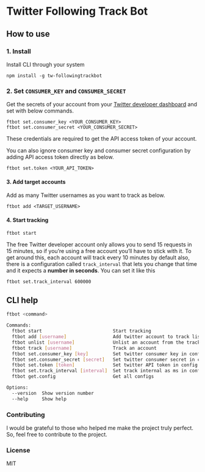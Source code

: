 # Twitter Following Track Bot

## How to use
### 1. Install
Install CLI through your system
``` 
npm install -g tw-followingtrackbot
```
### 2. Set `CONSUMER_KEY` and `CONSUMER_SECRET` 
Get the secrets of your account from your [Twitter developer dashboard](https://developer.twitter.com/) and set with below commands.
```
ftbot set.consumer_key <YOUR_CONSUMER_KEY>
ftbot set.consumer_secret <YOUR_CONSUMER_SECRET>
```
These credentials are required to get the API access token of your account. 

You can also ignore consumer key and consumer secret configuration by adding API access token directly as below.
```
ftbot set.token <YOUR_API_TOKEN>
```

#### 3. Add target accounts 
Add as many Twitter usernames as you want to track as below.
```
ftbot add <TARGET_USERNAME>
```
#### 4. Start tracking
```
ftbot start
```

The free Twitter developer account only allows you to send 15 requests in 15 minutes, so if you’re using a free account you’ll have to stick with it. To get around this, each account will track every 10 minutes by default also, there is a configuration called `track_interval` that lets you change that time and it expects a **number in seconds**. You can set it like this
```
ftbot set.track_interval 600000 
```

## CLI help

```bash
ftbot <command>

Commands:
  ftbot start                          Start tracking
  ftbot add [username]                 Add twitter account to track list
  ftbot unlist [username]              Unlist an account from the track list
  ftbot track [username]               Track an account
  ftbot set.consumer_key [key]         Set twitter consumer key in config
  ftbot set.consumer_secret [secret]   Set twitter consumer secret in config
  ftbot set.token [token]              Set twitter API token in config
  ftbot set.track_interval [interval]  Set track internal as ms in config
  ftbot get.config                     Get all configs

Options:
  --version  Show version number
  --help     Show help
```

### Contributing
I would be grateful to those who helped me make the project truly perfect. So, feel free to contribute to the project.

### License
MIT